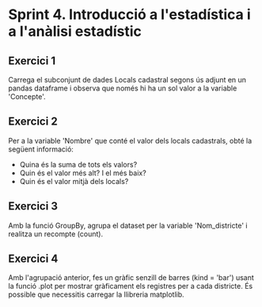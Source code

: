 # Sprint 4. Introducció a l'estadística i a l'anàlisi estadístic

## Exercici 1
Carrega el subconjunt de dades Locals cadastral segons ús adjunt en un pandas dataframe i observa que només hi ha un sol valor a la variable 'Concepte'. 

## Exercici 2
Per a la variable 'Nombre' que conté el valor dels locals cadastrals, obté la següent informació:
* Quina és la suma de tots els valors?
* Quin és el valor més alt? I el més baix?
* Quin és el valor mitjà dels locals?

## Exercici 3
Amb la funció GroupBy, agrupa el dataset per la variable 'Nom_districte' i realitza un recompte (count).

## Exercici 4
Amb l'agrupació anterior, fes un gràfic senzill de barres (kind = 'bar') usant la funció .plot per mostrar gràficament els registres per a cada districte. És possible que necessitis carregar la llibreria matplotlib.
